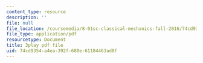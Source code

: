 ```yaml
---
content_type: resource
description: ''
file: null
file_location: /coursemedia/8-01sc-classical-mechanics-fall-2016/74cd9354a4ea392f680e61184463ad8f_FSW9EQNZvxI.pdf
file_type: application/pdf
resourcetype: Document
title: 3play pdf file
uid: 74cd9354-a4ea-392f-680e-61184463ad8f
---
```

